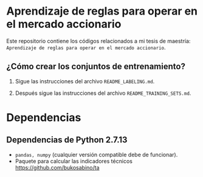 # Aprendizaje de reglas para operar en el mercado accionario

Este repositorio contiene los códigos relacionados a mi tesis de maestría:
```Aprendizaje de reglas para operar en el mercado accionario```.


## ¿Cómo crear los conjuntos de entrenamiento?
1. Sigue las instrucciones del archivo ```README_LABELING.md```.

2. Después sigue las instrucciones del archivo ```README_TRAINING_SETS.md```.

# Dependencias

## Dependencias de Python 2.7.13 
* ```pandas, numpy``` (cualquier versión compatible debe de funcionar).
* Paquete para calcular las indicadores técnicos https://github.com/bukosabino/ta

